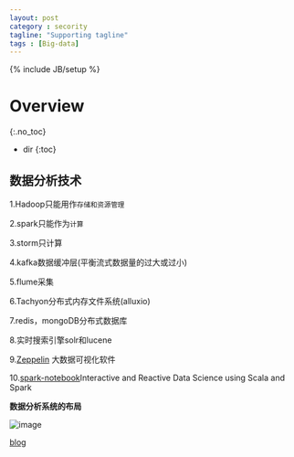 ```yaml
---
layout: post
category : secority
tagline: "Supporting tagline"
tags : [Big-data]
---
```

{% include JB/setup %}

# Overview
{:.no_toc}

* dir
{:toc}

## 数据分析技术

1.Hadoop只能用作`存储和资源管理`

2.spark只能作为`计算`

3.storm只计算

4.kafka数据缓冲层(平衡流式数据量的过大或过小)

5.flume采集

6.Tachyon分布式内存文件系统(alluxio)

7.redis，mongoDB分布式数据库

8.实时搜索引擎solr和lucene

9.[Zeppelin](http://zeppelin.apache.org/) 大数据可视化软件

10.[spark-notebook](https://github.com/andypetrella/spark-notebook)Interactive and Reactive Data Science using Scala and Spark

**数据分析系统的布局**

![image](http://lkkandsyf.github.com/pictures/big-data-structure.png)

[blog](http://www.cnblogs.com/gnool/p/5645036.html)



